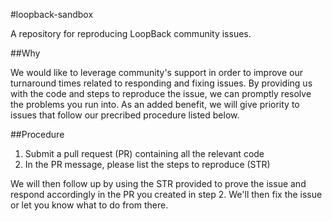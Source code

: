 #loopback-sandbox

A repository for reproducing LoopBack community issues.

##Why

We would like to leverage community's support in order to improve our turnaround
times related to responding and fixing issues. By providing us with the code and
steps to reproduce the issue, we can promptly resolve the problems you run into.
As an added benefit, we will give priority to issues that follow our precribed
procedure listed below.

##Procedure

1. Submit a pull request (PR) containing all the relevant code
2. In the PR message, please list the steps to reproduce (STR)

We will then follow up by using the STR provided to prove the issue and respond
accordingly in the PR you created in step 2. We'll then fix the issue or let you
know what to do from there.
